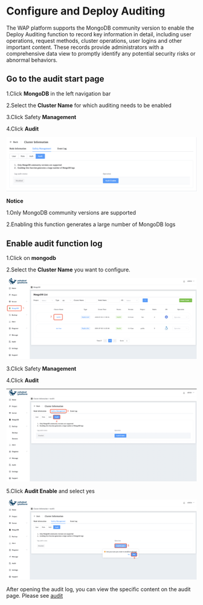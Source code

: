 # Configure and Deploy Auditing

The WAP platform supports the MongoDB community version to enable the Deploy Auditing function to record key information in detail, including user operations, request methods, cluster operations, user logins and other important content. These records provide administrators with a comprehensive data view to promptly identify any potential security risks or abnormal behaviors.

## Go to the audit start page

1.Click **MongoDB** in the left navigation bar

2.Select the **Cluster Name** for which auditing needs to be enabled

3.Click Safety **Management**

4.Click **Audit**

![ConfigureandDeployAuditing](../../../images/whaleal-platform-Images/08-security/configureand-deploy-auditing.png)

**Notice**

1.Only MongoDB community versions are supported

2.Enabling this function generates a large number of MongoDB logs



## Enable audit function log

1.Click on **mongodb**

2.Select the **Cluster Name** you want to configure.

![05-ConfigureandDeployAuditing](../../../images/whaleal-platform-Images/08-security/05-configureand-deploy-auditing.png)

3.Click Safety **Management**

4.Click **Audit**

![05-ConfigureandDeployAuditing1](../../../images/whaleal-platform-Images/08-security/05-configureand-deploy-auditing1.png)

5.Click **Audit Enable** and select yes

![05-ConfigureandDeployAuditing2](../../../images/whaleal-platform-Images/08-security/05-configureand-deploy-auditing2.png)



After opening the audit log, you can view the specific content on the audit page. Please see [audit](../../11-audit/01-audit.md)
